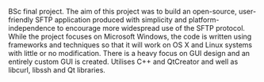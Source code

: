 BSc final project. The aim of this project was to build an open-source, user-friendly SFTP application produced with simplicity and platform-independence to encourage more widespread use of the SFTP protocol. While the project focuses on Microsoft Windows, the code is written using frameworks and techniques so that it will work on OS X and Linux systems with little or no modification. There is a heavy focus on GUI design and an entirely custom GUI is created. Utilises C++ and QtCreator and well as libcurl, libssh and Qt libraries. 
